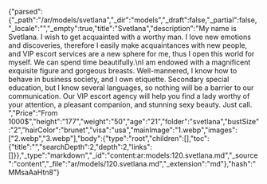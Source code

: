 {"parsed":{"_path":"/ar/models/svetlana","_dir":"models","_draft":false,"_partial":false,"_locale":"","_empty":true,"title":"Svetlana","description":"My name is Svetlana. I wish to get acquainted with a worthy man. I love new emotions and discoveries, therefore I easily make acquaintances with new people, and VIP escort services are a new sphere for me, thus I open this world for myself. We can spend time beautifully.\nI am endowed with a magnificent exquisite figure and gorgeous breasts. Well-mannered, I know how to behave in business society, and I own etiquette. Secondary special education, but I know several languages, so nothing will be a barrier to our communication.   Our VIP escort agency will help you find a lady worthy of your attention, a pleasant companion, and stunning sexy beauty. Just call. ","Price":"From 1000$","height":"177","weight":"50","age":"21","folder":"svetlana","bustSize":"2","hairColor":"brunet","visa":"usa","mainImage":"1.webp","images":["2.webp","3.webp"],"body":{"type":"root","children":[],"toc":{"title":"","searchDepth":2,"depth":2,"links":[]}},"_type":"markdown","_id":"content:ar:models:120.svetlana.md","_source":"content","_file":"ar/models/120.svetlana.md","_extension":"md"},"hash":"MMsaAaHtn8"}